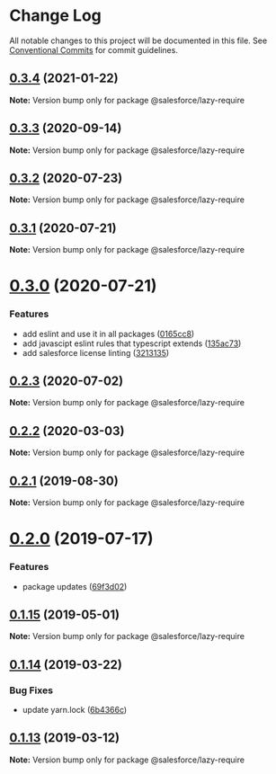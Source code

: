 # Change Log

All notable changes to this project will be documented in this file.
See [Conventional Commits](https://conventionalcommits.org) for commit guidelines.

## [0.3.4](https://github.com/forcedotcom/sfdx-dev-packages/compare/@salesforce/lazy-require@0.3.3...@salesforce/lazy-require@0.3.4) (2021-01-22)

**Note:** Version bump only for package @salesforce/lazy-require





## [0.3.3](https://github.com/forcedotcom/sfdx-dev-packages/compare/@salesforce/lazy-require@0.3.2...@salesforce/lazy-require@0.3.3) (2020-09-14)

**Note:** Version bump only for package @salesforce/lazy-require





## [0.3.2](https://github.com/forcedotcom/sfdx-dev-packages/compare/@salesforce/lazy-require@0.3.1...@salesforce/lazy-require@0.3.2) (2020-07-23)

**Note:** Version bump only for package @salesforce/lazy-require





## [0.3.1](https://github.com/forcedotcom/sfdx-dev-packages/compare/@salesforce/lazy-require@0.3.0...@salesforce/lazy-require@0.3.1) (2020-07-21)

**Note:** Version bump only for package @salesforce/lazy-require





# [0.3.0](https://github.com/forcedotcom/sfdx-dev-packages/compare/@salesforce/lazy-require@0.2.3...@salesforce/lazy-require@0.3.0) (2020-07-21)


### Features

* add eslint and use it in all packages ([0165cc8](https://github.com/forcedotcom/sfdx-dev-packages/commit/0165cc8853079c7f987dddfb60ced3efb00deea0))
* add javascipt eslint rules that typescript extends ([135ac73](https://github.com/forcedotcom/sfdx-dev-packages/commit/135ac73b8c513d8950ac69373349361d9f600a8c))
* add salesforce license linting ([3213135](https://github.com/forcedotcom/sfdx-dev-packages/commit/3213135f34956335ef2c123ec680c2de2bc7f10f))





## [0.2.3](https://github.com/forcedotcom/sfdx-dev-packages/compare/@salesforce/lazy-require@0.2.2...@salesforce/lazy-require@0.2.3) (2020-07-02)

**Note:** Version bump only for package @salesforce/lazy-require





## [0.2.2](https://github.com/forcedotcom/sfdx-dev-packages/compare/@salesforce/lazy-require@0.2.1...@salesforce/lazy-require@0.2.2) (2020-03-03)

**Note:** Version bump only for package @salesforce/lazy-require





## [0.2.1](https://github.com/forcedotcom/sfdx-dev-packages/compare/@salesforce/lazy-require@0.2.0...@salesforce/lazy-require@0.2.1) (2019-08-30)

**Note:** Version bump only for package @salesforce/lazy-require





# [0.2.0](https://github.com/forcedotcom/sfdx-dev-packages/compare/@salesforce/lazy-require@0.1.15...@salesforce/lazy-require@0.2.0) (2019-07-17)


### Features

* package updates ([69f3d02](https://github.com/forcedotcom/sfdx-dev-packages/commit/69f3d02))





## [0.1.15](https://github.com/forcedotcom/sfdx-dev-packages/compare/@salesforce/lazy-require@0.1.14...@salesforce/lazy-require@0.1.15) (2019-05-01)

**Note:** Version bump only for package @salesforce/lazy-require





## [0.1.14](https://github.com/forcedotcom/sfdx-dev-packages/compare/@salesforce/lazy-require@0.1.13...@salesforce/lazy-require@0.1.14) (2019-03-22)


### Bug Fixes

* update yarn.lock ([6b4366c](https://github.com/forcedotcom/sfdx-dev-packages/commit/6b4366c))





## [0.1.13](https://github.com/forcedotcom/sfdx-dev-packages/compare/@salesforce/lazy-require@0.1.12...@salesforce/lazy-require@0.1.13) (2019-03-12)

**Note:** Version bump only for package @salesforce/lazy-require
